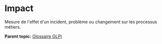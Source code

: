 Impact
======

Mesure de l'effet d'un incident, problème ou changement sur les
processus métiers.

**Parent topic:** [Glossaire GLPI](../../glpi/glossary.html)
